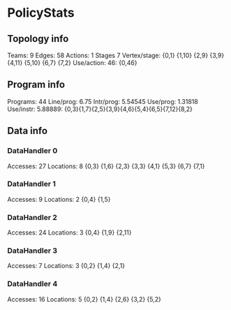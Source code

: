 # PolicyStats
## Topology info
Teams:		9
Edges:		58
Actions:	1
Stages		7
Vertex/stage:	{0,1} {1,10} {2,9} {3,9} {4,11} {5,10} {6,7} {7,2} 
Use/action:	46: {0,46} 

## Program info
Programs:	44
Line/prog:	6.75
Intr/prog:	5.54545
Use/prog:	1.31818
Use/instr:	5.88889: {0,3}{1,7}{2,5}{3,9}{4,6}{5,4}{6,5}{7,12}{8,2}

## Data info

### DataHandler 0
Accesses:	27
Locations:	8
{0,3} {1,6} {2,3} {3,3} {4,1} {5,3} {6,7} {7,1} 

### DataHandler 1
Accesses:	9
Locations:	2
{0,4} {1,5} 

### DataHandler 2
Accesses:	24
Locations:	3
{0,4} {1,9} {2,11} 

### DataHandler 3
Accesses:	7
Locations:	3
{0,2} {1,4} {2,1} 

### DataHandler 4
Accesses:	16
Locations:	5
{0,2} {1,4} {2,6} {3,2} {5,2} 